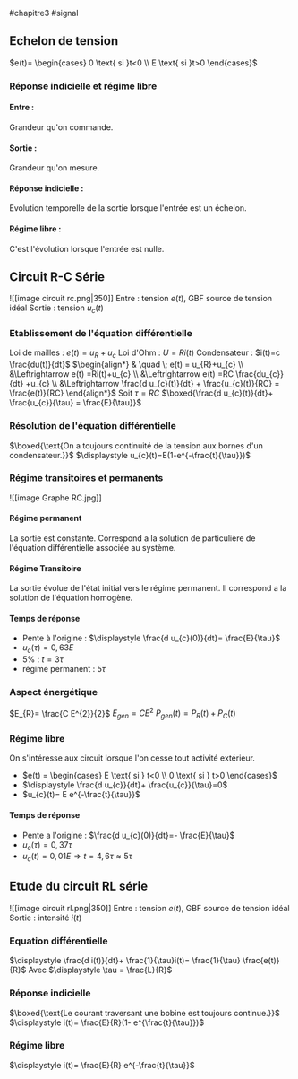 #chapitre3 #signal
## Echelon de tension 
$e(t)= \begin{cases} 0 \text{  si  }t<0  \\ E \text{  si  }t>0 \end{cases}$ 
### Réponse indicielle et régime libre 
#### Entre : 
Grandeur qu'on commande.  
#### Sortie : 
Grandeur qu'on mesure.
#### Réponse indicielle :
Evolution temporelle de la sortie lorsque l'entrée est un échelon.
#### Régime libre :
C'est l'évolution lorsque l'entrée est nulle.

## Circuit R-C Série 
![[image circuit rc.png|350]]
Entre : tension $e(t)$, GBF source de tension idéal
Sortie : tension $u_c(t)$
### Etablissement de l'équation différentielle 
Loi de mailles : $e(t)= u_{R}+u_{c}$ 
Loi d'Ohm : $U=R i(t)$
Condensateur :  $i(t)=c \frac{du(t)}{dt}$ 
$\begin{align*} & \quad \; e(t) = u_{R}+u_{c} \\ &\Leftrightarrow e(t) =Ri(t)+u_{c} \\ &\Leftrightarrow e(t) =RC \frac{du_{c}}{dt} +u_{c} \\ &\Leftrightarrow \frac{d u_{c}(t)}{dt} + \frac{u_{c}(t)}{RC} = \frac{e(t)}{RC} \end{align*}$
Soit $\tau = RC$
$\boxed{\frac{d u_{c}(t)}{dt}+ \frac{u_{c}}{\tau} = \frac{E}{\tau}}$ 
### Résolution de l'équation différentielle 
 $\boxed{\text{On a toujours continuité de la tension aux bornes d'un condensateur.}}$
 $\displaystyle u_{c}(t)=E(1-e^{-\frac{t}{\tau}})$ 
### Régime transitoires et permanents 
![[image Graphe RC.jpg]]
#### Régime permanent 
La sortie est constante. Correspond a la solution de particulière de l'équation différentielle associée au système.   
#### Régime Transitoire 
La sortie évolue de l'état initial vers le régime permanent. Il correspond a la solution de l'équation homogène.
#### Temps de réponse
- Pente à l'origine : $\displaystyle \frac{d u_{c}(0)}{dt}= \frac{E}{\tau}$ 
- $u_{c}(\tau)=0,63 E$ 
- 5% : $t=3 \tau$ 
- régime permanent : $5 \tau$ 
### Aspect énergétique 
$E_{R}= \frac{C E^{2}}{2}$
$E_{gen}= C E^{2}$ 
$P_{gen}(t) = P_{R}(t)+ P_{C}(t)$ 
### Régime libre 
On s'intéresse aux circuit lorsque l'on cesse tout activité extérieur.
- $e(t) = \begin{cases} E \text{  si   } t<0  \\ 0 \text{  si   } t>0 \end{cases}$ 
- $\displaystyle \frac{d u_{c}}{dt}+ \frac{u_{c}}{\tau}=0$ 
- $u_{c}(t)= E e^{-\frac{t}{\tau}}$ 
#### Temps de réponse
- Pente a l'origine : $\frac{d u_{c}(0)}{dt}=- \frac{E}{\tau}$ 
- $u_{c}(\tau)=0,37 \tau$
- $u_{c}(t)=0,01 E \Rightarrow t=4,6 \tau \approx 5 \tau$ 

## Etude du circuit RL série 
![[image circuit rl.png|350]]
Entre : tension $e(t)$, GBF source de tension idéal
Sortie : intensité $i(t)$
### Equation différentielle
$\displaystyle \frac{d i(t)}{dt}+ \frac{1}{\tau}i(t)= \frac{1}{\tau} \frac{e(t)}{R}$ 
Avec $\displaystyle \tau = \frac{L}{R}$ 
### Réponse indicielle
$\boxed{\text{Le courant traversant une bobine est toujours continue.}}$
$\displaystyle i(t)= \frac{E}{R}(1- e^{\frac{t}{\tau}})$
### Régime libre
$\displaystyle i(t)= \frac{E}{R} e^{-\frac{t}{\tau}}$ 